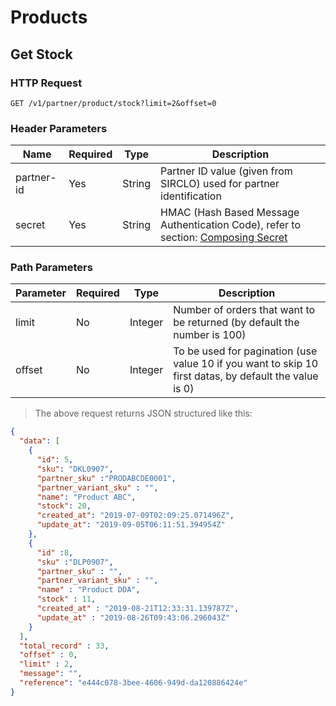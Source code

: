 # Products

## Get Stock

### HTTP Request

`GET /v1/partner/product/stock?limit=2&offset=0`

### Header Parameters

| Name       | Required | Type   | Description                                                                                                       |
| ---------- | -------- | ------ | ----------------------------------------------------------------------------------------------------------------- |
| partner-id | Yes      | String | Partner ID value (given from SIRCLO) used for partner identification                                              |
| secret     | Yes      | String | HMAC (Hash Based Message Authentication Code), refer to section: <a href="#composing-secret">Composing Secret</a> |

### Path Parameters

| Parameter | Required | Type    | Description                                                                                            |
| --------- | -------- | ------- | ------------------------------------------------------------------------------------------------------ |
| limit     | No       | Integer | Number of orders that want to be returned (by default the number is 100)                               |
| offset    | No       | Integer | To be used for pagination (use value 10 if you want to skip 10 first datas, by default the value is 0) |

> The above request returns JSON structured like this:

```json
{
  "data": [
    {
      "id": 5,
      "sku": "DKL0907",
      "partner_sku" :"PRODABCDE0001",
      "partner_variant_sku" : "",
      "name": "Product ABC",
      "stock": 20,
      "created_at": "2019-07-09T02:09:25.071496Z",
      "update_at": "2019-09-05T06:11:51.394954Z"
    },
    {
      "id" :8,
      "sku" :"DLP0907",
      "partner_sku" : "",
      "partner_variant_sku" : "",
      "name" : "Product DDA",
      "stock" : 11,
      "created_at" : "2019-08-21T12:33:31.139787Z",
      "update_at" : "2019-08-26T09:43:06.296043Z"
    }
  ],
  "total_record" : 33,
  "offset" : 0,
  "limit" : 2,
  "message": "",
  "reference": "e444c078-3bee-4606-949d-da120886424e"
}
```
